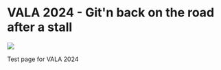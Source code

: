 # VALA 2024 - Git'n back on the road after a stall

![](Digital-Skills-GitBook/assets/VALA_Poster.png)

Test page for VALA 2024
